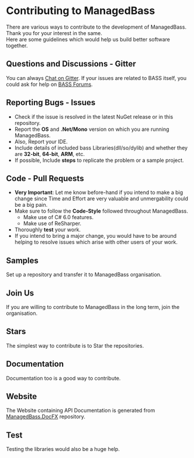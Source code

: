 # Contributing to ManagedBass
There are various ways to contribute to the development of ManagedBass. Thank you for your interest in the same.  
Here are some guidelines which would help us build better software together.

## Questions and Discussions - Gitter
You can always [Chat on Gitter](https://gitter.im/MathewSachin/ManagedBass).
If your issues are related to BASS itself, you could ask for help on [BASS Forums](https://un4seen.com/forum).

## Reporting Bugs - Issues
* Check if the issue is resolved in the latest NuGet release or in this repository.
* Report the **OS** and **.Net/Mono** version on which you are running ManagedBass.
* Also, Report your IDE.
* Include details of included bass Libraries(dll/so/dylib) and whether they are **32-bit**, **64-bit**, **ARM**, etc.
* If possible, Include **steps** to replicate the problem or a sample project.

## Code - Pull Requests
* **Very Important**: Let me know before-hand if you intend to make a big change since Time and Effort are very valuable and unmergability could be a big pain.
* Make sure to follow the **Code-Style** followed throughout ManagedBass.
    * Make use of C# 6.0 features.
    * Make use of ReSharper.
* Thoroughly **test** your work.
* If you intend to bring a major change, you would have to be around helping to resolve issues which arise with other users of your work.

## Samples
Set up a repository and transfer it to ManagedBass organisation.

## Join Us
If you are willing to contribute to ManagedBass in the long term, join the organisation.

## Stars
The simplest way to contribute is to Star the repositories.

## Documentation
Documentation too is a good way to contribute.

## Website
The Website containing API Documentation is generated from [ManagedBass.DocFX](https://github.com/ManagedBass/ManagedBass.DocFX) repository.

## Test
Testing the libraries would also be a huge help.